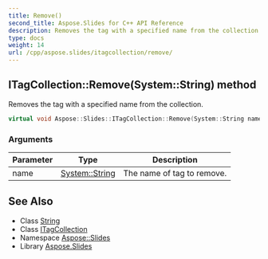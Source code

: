 ```yaml
---
title: Remove()
second_title: Aspose.Slides for C++ API Reference
description: Removes the tag with a specified name from the collection.
type: docs
weight: 14
url: /cpp/aspose.slides/itagcollection/remove/
---
```

## ITagCollection::Remove(System::String) method


Removes the tag with a specified name from the collection.

```cpp
virtual void Aspose::Slides::ITagCollection::Remove(System::String name)=0
```


### Arguments

| Parameter | Type | Description |
| --- | --- | --- |
| name | [System::String](../../../system/string/) | The name of tag to remove. |

## See Also

* Class [String](../../system/string/)
* Class [ITagCollection](./)
* Namespace [Aspose::Slides](../)
* Library [Aspose.Slides](../../)
